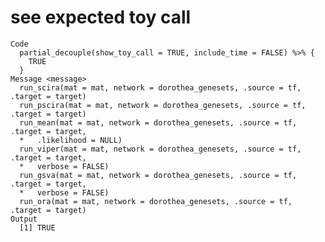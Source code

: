 # see expected toy call

    Code
      partial_decouple(show_toy_call = TRUE, include_time = FALSE) %>% {
        TRUE
      }
    Message <message>
      run_scira(mat = mat, network = dorothea_genesets, .source = tf, .target = target)
      run_pscira(mat = mat, network = dorothea_genesets, .source = tf, .target = target)
      run_mean(mat = mat, network = dorothea_genesets, .source = tf, .target = target,
      *   .likelihood = NULL)
      run_viper(mat = mat, network = dorothea_genesets, .source = tf, .target = target,
      *   verbose = FALSE)
      run_gsva(mat = mat, network = dorothea_genesets, .source = tf, .target = target,
      *   verbose = FALSE)
      run_ora(mat = mat, network = dorothea_genesets, .source = tf, .target = target)
    Output
      [1] TRUE

